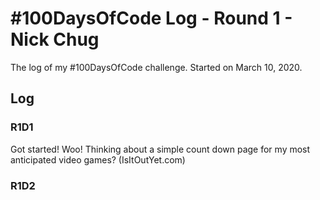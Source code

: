 # #100DaysOfCode Log - Round 1 - Nick Chug

The log of my #100DaysOfCode challenge. Started on March 10, 2020.

## Log

### R1D1 
Got started! Woo! Thinking about a simple count down page for my most anticipated video games? (IsItOutYet.com)

### R1D2
